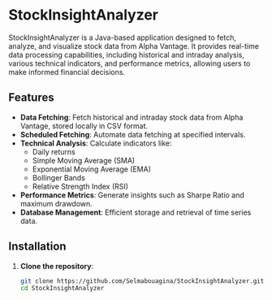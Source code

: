  # StockInsightAnalyzer

StockInsightAnalyzer is a Java-based application designed to fetch, analyze, and visualize stock data from Alpha Vantage. It provides real-time data processing capabilities, including historical and intraday analysis, various technical indicators, and performance metrics, allowing users to make informed financial decisions.

## Features

- **Data Fetching**: Fetch historical and intraday stock data from Alpha Vantage, stored locally in CSV format.
- **Scheduled Fetching**: Automate data fetching at specified intervals.
- **Technical Analysis**: Calculate indicators like:
  - Daily returns
  - Simple Moving Average (SMA)
  - Exponential Moving Average (EMA)
  - Bollinger Bands
  - Relative Strength Index (RSI)
- **Performance Metrics**: Generate insights such as Sharpe Ratio and maximum drawdown.
- **Database Management**: Efficient storage and retrieval of time series data.

## Installation

1. **Clone the repository**:
   ```bash
   git clone https://github.com/Selmabouagina/StockInsightAnalyzer.git
   cd StockInsightAnalyzer

